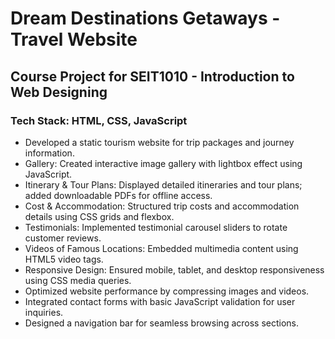 # Dream Destinations Getaways - Travel Website
## Course Project for SEIT1010 - Introduction to Web Designing
### Tech Stack: HTML, CSS, JavaScript
- Developed a static tourism website for trip packages and journey information.
- Gallery: Created interactive image gallery with lightbox effect using JavaScript.
- Itinerary & Tour Plans: Displayed detailed itineraries and tour plans; added downloadable PDFs for offline access.
- Cost & Accommodation: Structured trip costs and accommodation details using CSS grids and flexbox.
- Testimonials: Implemented testimonial carousel sliders to rotate customer reviews.
- Videos of Famous Locations: Embedded multimedia content using HTML5 video tags.
- Responsive Design: Ensured mobile, tablet, and desktop responsiveness using CSS media queries.
- Optimized website performance by compressing images and videos.
- Integrated contact forms with basic JavaScript validation for user inquiries.
- Designed a navigation bar for seamless browsing across sections.
